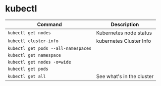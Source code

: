 # kubectl

|     Command                       |      Description          |
|-----------------------------------|---------------------------|
|`kubectl get nodes`                | Kubernetes node status    |
|`kubectl cluster-info`             | kubernetes Cluster Info   |
|`kubectl get pods --all-namespaces`|                           |
|`kubectl get namespace`            |                           |
|`kubectl get nodes -o=wide`        |                           |
|`kubectl get pods`                 |                           |
|`kubectl get all`                  | See what's in the cluster |